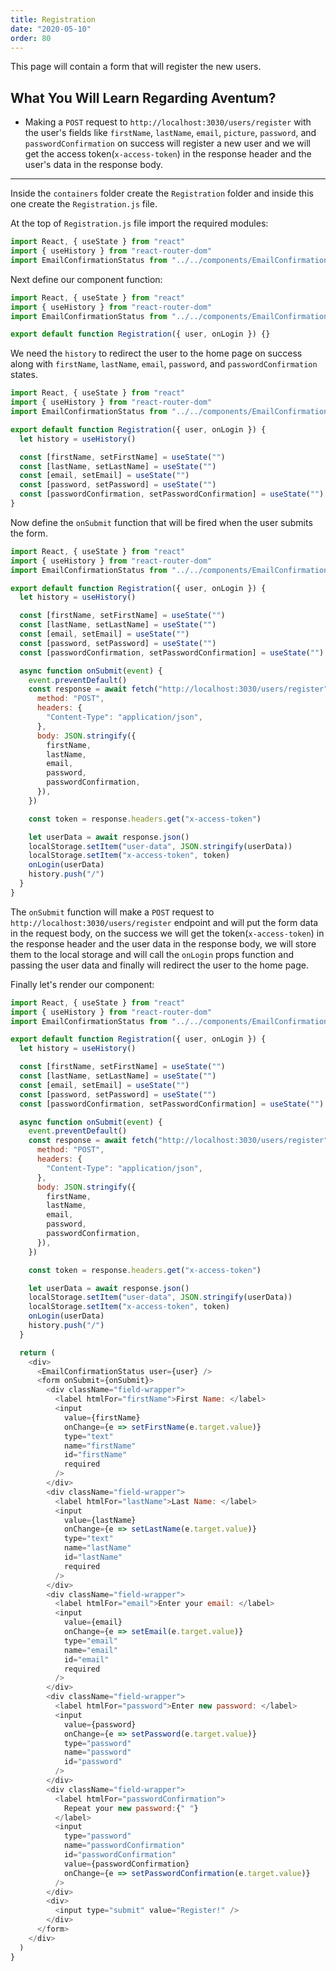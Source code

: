 ```yaml
---
title: Registration
date: "2020-05-10"
order: 80
---
```


This page will contain a form that will register the new users.

## What You Will Learn Regarding Aventum?

- Making a `POST` request to `http://localhost:3030/users/register` with the user's fields like `firstName`, `lastName`, `email`, `picture`, `password`, and `passwordConfirmation` on success will register a new user and we will get the access token(`x-access-token`) in the response header and the user's data in the response body.

---

Inside the `containers` folder create the `Registration` folder and inside this one create the `Registration.js` file.

At the top of `Registration.js` file import the required modules:

```js title=src/containers/Registration/Registration.js
import React, { useState } from "react"
import { useHistory } from "react-router-dom"
import EmailConfirmationStatus from "../../components/EmailConfirmationStatus/EmailConfirmationStatus"
```

Next define our component function:

```js highlight=5 title=src/containers/Registration/Registration.js
import React, { useState } from "react"
import { useHistory } from "react-router-dom"
import EmailConfirmationStatus from "../../components/EmailConfirmationStatus/EmailConfirmationStatus"

export default function Registration({ user, onLogin }) {}
```

We need the `history` to redirect the user to the home page on success along with `firstName`, `lastName`, `email`, `password`, and `passwordConfirmation` states.

```js highlight=6-12 title=src/containers/Registration/Registration.js
import React, { useState } from "react"
import { useHistory } from "react-router-dom"
import EmailConfirmationStatus from "../../components/EmailConfirmationStatus/EmailConfirmationStatus"

export default function Registration({ user, onLogin }) {
  let history = useHistory()

  const [firstName, setFirstName] = useState("")
  const [lastName, setLastName] = useState("")
  const [email, setEmail] = useState("")
  const [password, setPassword] = useState("")
  const [passwordConfirmation, setPasswordConfirmation] = useState("")
}
```

Now define the `onSubmit` function that will be fired when the user submits the form.

```js highlight=14-37 title=src/containers/Registration/Registration.js
import React, { useState } from "react"
import { useHistory } from "react-router-dom"
import EmailConfirmationStatus from "../../components/EmailConfirmationStatus/EmailConfirmationStatus"

export default function Registration({ user, onLogin }) {
  let history = useHistory()

  const [firstName, setFirstName] = useState("")
  const [lastName, setLastName] = useState("")
  const [email, setEmail] = useState("")
  const [password, setPassword] = useState("")
  const [passwordConfirmation, setPasswordConfirmation] = useState("")

  async function onSubmit(event) {
    event.preventDefault()
    const response = await fetch("http://localhost:3030/users/register", {
      method: "POST",
      headers: {
        "Content-Type": "application/json",
      },
      body: JSON.stringify({
        firstName,
        lastName,
        email,
        password,
        passwordConfirmation,
      }),
    })

    const token = response.headers.get("x-access-token")

    let userData = await response.json()
    localStorage.setItem("user-data", JSON.stringify(userData))
    localStorage.setItem("x-access-token", token)
    onLogin(userData)
    history.push("/")
  }
}
```

The `onSubmit` function will make a `POST` request to `http://localhost:3030/users/register` endpoint and will put the form data in the request body, on the success we will get the token(`x-access-token`) in the response header and the user data in the response body, we will store them to the local storage and will call the `onLogin` props function and passing the user data and finally will redirect the user to the home page.

Finally let's render our component:

```js highlight=39-103 title=src/containers/Registration/Registration.js
import React, { useState } from "react"
import { useHistory } from "react-router-dom"
import EmailConfirmationStatus from "../../components/EmailConfirmationStatus/EmailConfirmationStatus"

export default function Registration({ user, onLogin }) {
  let history = useHistory()

  const [firstName, setFirstName] = useState("")
  const [lastName, setLastName] = useState("")
  const [email, setEmail] = useState("")
  const [password, setPassword] = useState("")
  const [passwordConfirmation, setPasswordConfirmation] = useState("")

  async function onSubmit(event) {
    event.preventDefault()
    const response = await fetch("http://localhost:3030/users/register", {
      method: "POST",
      headers: {
        "Content-Type": "application/json",
      },
      body: JSON.stringify({
        firstName,
        lastName,
        email,
        password,
        passwordConfirmation,
      }),
    })

    const token = response.headers.get("x-access-token")

    let userData = await response.json()
    localStorage.setItem("user-data", JSON.stringify(userData))
    localStorage.setItem("x-access-token", token)
    onLogin(userData)
    history.push("/")
  }

  return (
    <div>
      <EmailConfirmationStatus user={user} />
      <form onSubmit={onSubmit}>
        <div className="field-wrapper">
          <label htmlFor="firstName">First Name: </label>
          <input
            value={firstName}
            onChange={e => setFirstName(e.target.value)}
            type="text"
            name="firstName"
            id="firstName"
            required
          />
        </div>
        <div className="field-wrapper">
          <label htmlFor="lastName">Last Name: </label>
          <input
            value={lastName}
            onChange={e => setLastName(e.target.value)}
            type="text"
            name="lastName"
            id="lastName"
            required
          />
        </div>
        <div className="field-wrapper">
          <label htmlFor="email">Enter your email: </label>
          <input
            value={email}
            onChange={e => setEmail(e.target.value)}
            type="email"
            name="email"
            id="email"
            required
          />
        </div>
        <div className="field-wrapper">
          <label htmlFor="password">Enter new password: </label>
          <input
            value={password}
            onChange={e => setPassword(e.target.value)}
            type="password"
            name="password"
            id="password"
          />
        </div>
        <div className="field-wrapper">
          <label htmlFor="passwordConfirmation">
            Repeat your new password:{" "}
          </label>
          <input
            type="password"
            name="passwordConfirmation"
            id="passwordConfirmation"
            value={passwordConfirmation}
            onChange={e => setPasswordConfirmation(e.target.value)}
          />
        </div>
        <div>
          <input type="submit" value="Register!" />
        </div>
      </form>
    </div>
  )
}
```
